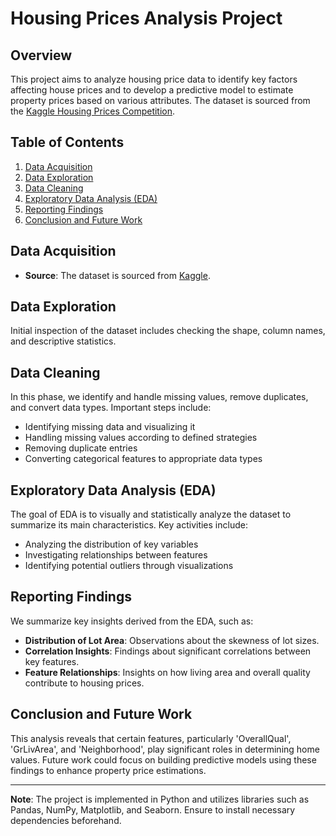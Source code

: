 # Housing Prices Analysis Project

## Overview
This project aims to analyze housing price data to identify key factors affecting house prices and to develop a predictive model to estimate property prices based on various attributes. The dataset is sourced from the [Kaggle Housing Prices Competition](https://www.kaggle.com/c/house-prices-advanced-regression-techniques).

## Table of Contents
1. [Data Acquisition](#data-acquisition)
2. [Data Exploration](#data-exploration)
3. [Data Cleaning](#data-cleaning)
4. [Exploratory Data Analysis (EDA)](#exploratory-data-analysis-eda)
5. [Reporting Findings](#reporting-findings)
6. [Conclusion and Future Work](#conclusion-and-future-work)

## Data Acquisition
- **Source**: The dataset is sourced from [Kaggle](https://www.kaggle.com/c/house-prices-advanced-regression-techniques).

## Data Exploration
Initial inspection of the dataset includes checking the shape, column names, and descriptive statistics.

## Data Cleaning
In this phase, we identify and handle missing values, remove duplicates, and convert data types. Important steps include:

- Identifying missing data and visualizing it
- Handling missing values according to defined strategies
- Removing duplicate entries
- Converting categorical features to appropriate data types

## Exploratory Data Analysis (EDA)
The goal of EDA is to visually and statistically analyze the dataset to summarize its main characteristics. Key activities include:

- Analyzing the distribution of key variables
- Investigating relationships between features
- Identifying potential outliers through visualizations

## Reporting Findings
We summarize key insights derived from the EDA, such as:

- **Distribution of Lot Area**: Observations about the skewness of lot sizes.
- **Correlation Insights**: Findings about significant correlations between key features.
- **Feature Relationships**: Insights on how living area and overall quality contribute to housing prices.

## Conclusion and Future Work
This analysis reveals that certain features, particularly 'OverallQual', 'GrLivArea', and 'Neighborhood', play significant roles in determining home values. Future work could focus on building predictive models using these findings to enhance property price estimations.

---

**Note**: The project is implemented in Python and utilizes libraries such as Pandas, NumPy, Matplotlib, and Seaborn. Ensure to install necessary dependencies beforehand.
